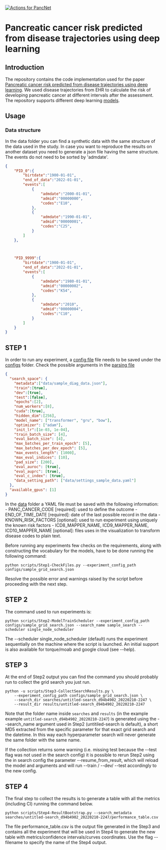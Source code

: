 [![Actions for PancNet](https://github.com/daplaci/CancerRiskNet/actions/workflows/main.yml/badge.svg)](https://github.com/daplaci/CancerRiskNet/actions/workflows/main.yml)

# Pancreatic cancer risk predicted from disease trajectories using deep learning

## Introduction
The repository contains the code implementation used for the paper [Pancreatic cancer risk predicted from disease trajectories using deep learning](https://www.biorxiv.org/content/10.1101/2021.06.27.449937v3).
We used disease trajectories from EHR to calculate the risk of developing pancreatic cancer at different intervals after the assessment. The repository supports different deep learning [models](cancerrisknet/models).

## Usage
### Data structure

In the data folder you can find a synthetic data with the same structure of the data used in the study. In case you want to reproduce the results on another dataset you need to generate a json file having the same structure. The events do not need to be sorted by 'admdate'.

```json
{
    "PID_0":{
        "birtdate":"1900-01-01",
        "end_of_data":"2022-01-01",
        "events":[
            {
                "admdate":"2000-01-01",
                "admid":"00000000",
                "codes":"E10",
            },
            {
                "admdate":"1990-01-01",
                "admid":"00000001",
                "codes":"C25",
            }
        ]
    },


    
    "PID_9999":{
        "birtdate":"1900-01-01",
        "end_of_data":"2022-01-01",
        "events":[
            {
                "admdate":"1980-01-01",
                "admid":"00000002",
                "codes":"K54",
            },
            {
                "admdate":"2010",
                "admid":"00000004",
                "codes":"C10",
            }
        ]
    }
}
```

## STEP 1
In order to run any experiment, a [config file](configs/sample_grid_search.json) file needs to be saved under the [configs](configs) folder. Check the possible arguments in the [parsing file](cancerrisknet/utils/parsing.py) 

```json
{
  "search_space": {
    "metadata":["data/sample_diag_data.json"],
    "train":[true],
    "dev":[true],
    "test":[false],
    "epochs":[2],
    "num_workers":[8],
    "cuda":[true],
    "hidden_dim":[256],
    "model_name": ["transformer", "gru", "bow"],
    "optimizer": ["adam"],
    "init_lr":[1e-03, 1e-04],
    "train_batch_size": [4],
    "eval_batch_size": [4],
    "max_batches_per_train_epoch": [5],
    "max_batches_per_dev_epoch": [5],
    "max_events_length": [1000],
    "max_eval_indices": [10],
    "pad_size": [200],
    "eval_auroc": [true],
    "eval_auprc": [true],
    "eval_c_index": [true],
    "data_setting_path": ["data/settings_sample_data.yaml"]
  },
  "available_gpus": [1]
}
```
In the [data](data) folder a YAML file must be saved with the following information:
    - PANC_CANCER_CODE [required]: used to define the outcome
    - END_OF_TIME_DATE [required]: date of the last possible record in the data 
    - KNOWN_RISK_FACTORS [optional]: used to run experiment using uniquely the known risk factors 
    - ICD8_MAPPER_NAME, ICD9_MAPPER_NAME, ICD10_MAPPER_NAME [optional]: files uses in the visualization to transform disease codes to plain text. 

Before running any experiments few checks on the requirements, along with constructing the vocabulary for the models, have to be done running the following command:
```
python scripts/Step1-CheckFiles.py --experiment_config_path configs/sample_grid_search.json
``` 
Resolve the possible error and warnings raised by the script before proceeding with the next step. 

## STEP 2

The command used to run experiments is:
```
python scripts/Step2-ModelTrainScheduler --experiment_config_path configs/sample_grid_search.json --search_name sample_search --scheduler single_node_scheduler
```

The --scheduler single_node_scheduler (default) runs the experiment sequentially on the machine where the script is launched. An initial support is also available for torque/moab and google cloud (see --help).

## STEP 3
At the end of Step2 output you can find the command you should probably run to collect the grid search you just run.

```
python -u scripts/Step3-CollectSearchResults.py \
    --experiment_config_path configs/sample_grid_search.json \
    --search_dir searches/untitled-search_d94b4902_20220210-2247 \
    --result_dir results/untitled-search_d94b4902_20220210-2247
```
Note that the folder name inside ```searches``` and ```results```  (in the example example ```untitled-search_d94b4902_20220210-2247```) is generated using the --search_name argument used in Step2 (untitiled-search is default), a short MD5 extracted from the specific parameter for that exact grid search and the datetime. In this way each hyperparameter search will never generate the same folder with the same name. 

If the collection returns some warning (i.e. missing test because the --test flag was not used in the search config) it is possible to rerun Step2 using the in search config the parameter --resume_from_result, which will reload the model and arguments and will run --train / --dev/ --test accordingly to the new config. 

## STEP 4

The final step to collect the results is to generate a table with all the metrics (including CI) running the command below.

```
python scripts/Step4-ResultBootstrap.py --search_metadata searches/untitled-search_d94b4902_20220210-2247/performance_table.csv
``` 

The file performance_table.csv is the output file generated in the Step3 and contains all the experiment that will be used in Step4 to generate the new table with metrics/confidence intervals/curves coordinates. Use the flag --filename to specify the name of the Step4 output. 
